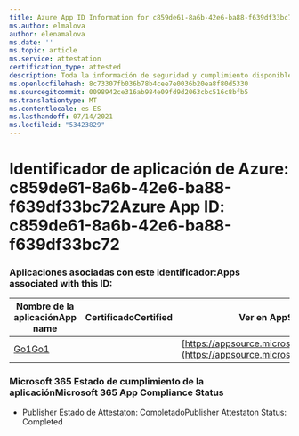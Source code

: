 ```yaml
---
title: Azure App ID Information for c859de61-8a6b-42e6-ba88-f639df33bc72
ms.author: elmalova
author: elenamalova
ms.date: ''
ms.topic: article
ms.service: attestation
certification_type: attested
description: Toda la información de seguridad y cumplimiento disponible para c859de61-8a6b-42e6-ba88-f639df33bc72.
ms.openlocfilehash: 8c73307fb036b78b4cee7e0036b20ea8f80d5330
ms.sourcegitcommit: 0098942ce316ab984e09fd9d2063cbc516c8bfb5
ms.translationtype: MT
ms.contentlocale: es-ES
ms.lasthandoff: 07/14/2021
ms.locfileid: "53423829"
---
```

# <a name="azure-app-id-c859de61-8a6b-42e6-ba88-f639df33bc72"></a><span data-ttu-id="56174-103">Identificador de aplicación de Azure: c859de61-8a6b-42e6-ba88-f639df33bc72</span><span class="sxs-lookup"><span data-stu-id="56174-103">Azure App ID: c859de61-8a6b-42e6-ba88-f639df33bc72</span></span>


### <a name="apps-associated-with-this-id"></a><span data-ttu-id="56174-104">Aplicaciones asociadas con este identificador:</span><span class="sxs-lookup"><span data-stu-id="56174-104">Apps associated with this ID:</span></span>
| <span data-ttu-id="56174-105">**Nombre de la aplicación**</span><span class="sxs-lookup"><span data-stu-id="56174-105">**App name**</span></span> | <span data-ttu-id="56174-106">**Certificado**</span><span class="sxs-lookup"><span data-stu-id="56174-106">**Certified**</span></span> | <span data-ttu-id="56174-107">**Ver en AppSource**</span><span class="sxs-lookup"><span data-stu-id="56174-107">**View in AppSource**</span></span> |
|-|-|-|
| [<span data-ttu-id="56174-108">Go1</span><span class="sxs-lookup"><span data-stu-id="56174-108">Go1</span></span>](https://docs.microsoft.com/en-us/microsoft-365-app-certification/forward/WA200001484) |  | [https://appsource.microsoft.com/product/office/WA200001484](https://appsource.microsoft.com/product/office/WA200001484) |

### <a name="microsoft-365-app-compliance-status"></a><span data-ttu-id="56174-109">Microsoft 365 Estado de cumplimiento de la aplicación</span><span class="sxs-lookup"><span data-stu-id="56174-109">Microsoft 365 App Compliance Status</span></span>
- <span data-ttu-id="56174-110">Publisher Estado de Attestaton: Completado</span><span class="sxs-lookup"><span data-stu-id="56174-110">Publisher Attestaton Status: Completed</span></span>
